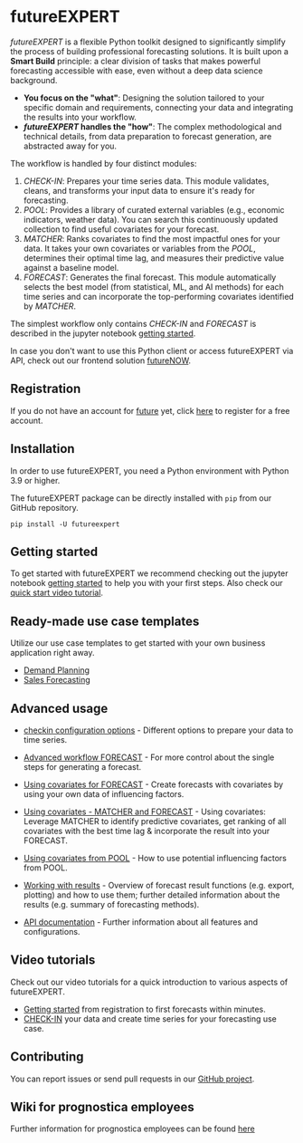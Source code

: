 # futureEXPERT

_futureEXPERT_ is a flexible Python toolkit designed to significantly simplify the process of building professional forecasting solutions.
It is built upon a **Smart Build** principle: a clear division of tasks that makes powerful forecasting accessible with ease, even without a deep data science background.
* **You focus on the "what"**: Designing the solution tailored to your specific domain and requirements, connecting your data and integrating the results into your workflow.
* **_futureEXPERT_ handles the "how"**: The complex methodological and technical details, from data preparation to forecast generation, are abstracted away for you.


The workflow is handled by four distinct modules:

1. *CHECK-IN*: Prepares your time series data. This module validates, cleans, and transforms your input data to ensure it's ready for forecasting.
2. *POOL*: Provides a library of curated external variables (e.g., economic indicators, weather data). You can search this continuously updated collection to find useful covariates for your forecast.
3. *MATCHER*: Ranks covariates to find the most impactful ones for your data. It takes your own covariates or variables from the *POOL*, determines their optimal time lag, and measures their predictive value against a baseline model.
4. *FORECAST*: Generates the final forecast. This module automatically selects the best model (from statistical, ML, and AI methods) for each time series and can incorporate the top-performing covariates identified by *MATCHER*.

The simplest workflow only contains *CHECK-IN* and *FORECAST* is described in the jupyter notebook [getting started](https://github.com/discovertomorrow/futureexpert/blob/main/notebooks/getting_started.ipynb).

In case you don't want to use this Python client or access futureEXPERT via API, check out our frontend solution [futureNOW](https://www.future-forecasting.de/).

## Registration

If you do not have an account for [future](https://now.future-forecasting.de) yet, click [here](https://launch.future-forecasting.de/) to register for a free account.

## Installation

In order to use futureEXPERT, you need a Python environment with Python 3.9 or higher.

The futureEXPERT package can be directly installed with `pip` from our GitHub repository.

```
pip install -U futureexpert
```

## Getting started

To get started with futureEXPERT we recommend checking out the jupyter notebook [getting started](https://github.com/discovertomorrow/futureexpert/blob/main/notebooks/getting_started.ipynb) to help you with your first steps. Also check our [quick start video tutorial](https://www.future-forecasting.de/video/getting-started/).


## Ready-made use case templates

Utilize our use case templates to get started with your own business application right away.

- [Demand Planning](https://github.com/discovertomorrow/futureexpert/blob/main/use_cases/demand_planning/demand_planning.ipynb) 
- [Sales Forecasting](https://github.com/discovertomorrow/futureexpert/blob/main/use_cases/sales_forecasting/sales_forecasting.ipynb)

## Advanced usage

- [checkin configuration options](https://github.com/discovertomorrow/futureexpert/blob/main/notebooks/checkin_configuration_options.ipynb) - Different options to prepare your data to time series.

- [Advanced workflow FORECAST](https://github.com/discovertomorrow/futureexpert/blob/main/notebooks/advanced_workflow.ipynb) - For more control about the single steps for generating a forecast.
- [Using covariates for FORECAST](https://github.com/discovertomorrow/futureexpert/blob/main/notebooks/forecast_with_covariates.ipynb) - Create forecasts with covariates by using your own data of influencing factors.
- [Using covariates - MATCHER and FORECAST](https://github.com/discovertomorrow/futureexpert/blob/main/notebooks/cov_matcher_and_forecast.ipynb?ref_type=heads) - Using covariates: Leverage MATCHER to identify predictive covariates, get ranking of all covariates with the best time lag & incorporate the result into your FORECAST.
- [Using covariates from POOL](https://github.com/discovertomorrow/futureexpert/blob/main/notebooks/using_covariates_from_POOL.ipynb) - How to use potential influencing factors from POOL.

- [Working with results](https://github.com/discovertomorrow/futureexpert/blob/main/notebooks/working_with_results.ipynb) - Overview of forecast result functions (e.g. export, plotting) and how to use them; further detailed information about the results (e.g. summary of forecasting methods).

- [API documentation](https://discovertomorrow.github.io/futureEXPERT) - Further information about all features and configurations.

## Video tutorials

Check out our video tutorials for a quick introduction to various aspects of futureEXPERT.

- [Getting started](https://www.future-forecasting.de/video/getting-started/) from registration to first forecasts within minutes.
- [CHECK-IN](https://www.future-forecasting.de/video/check-in/) your data and create time series for your forecasting use case.

## Contributing

You can report issues or send pull requests in our [GitHub project](https://github.com/discovertomorrow/futureexpert).

## Wiki for prognostica employees

Further information for prognostica employees can be found [here](https://git.prognostica.de/prognostica/future/futureapp/futureexpert/-/wikis/home)
